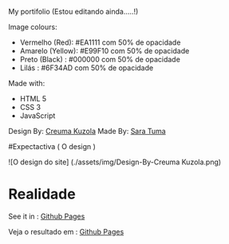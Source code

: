 My portifolio (Estou editando ainda.....!)

Image colours:

  - Vermelho (Red): #EA1111 com 50% de opacidade 
  - Amarelo (Yellow): #E99F10 com 50% de opacidade 
  - Preto (Black) : #000000 com 50% de opacidade 
  - Lilás : #6F34AD com 50% de opacidade
  


Made with:
  - HTML 5
  - CSS 3
  - JavaScript

Design By: [Creuma Kuzola](https://github.com/Creuma-Kuzola)
Made By: [Sara Tuma](https://github.com/SaraTuma)

#Expectactiva ( O design )

![O design do site] (./assets/img/Design-By-Creuma Kuzola.png)

# Realidade

See it in : [Github Pages](https://saratuma.github.io/Portifolio/)

Veja o resultado em : [Github Pages](https://saratuma.github.io/Portifolio/)
